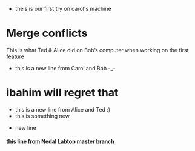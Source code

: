 * theis is our first try on carol's machine
# Merge conflicts
This is what Ted & Alice did on Bob’s computer when working on the first feature
* this is a new line from Carol and Bob -_-

# ibahim will regret that

* this is a new line from Alice and Ted :) 
* this is something new
- new line


#### this line from Nedal Labtop master branch

